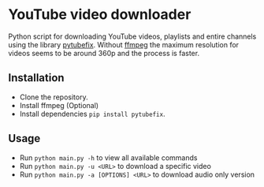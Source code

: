 # YouTube video downloader

Python script for downloading YouTube videos, playlists and entire channels using the library [pytubefix](https://github.com/JuanBindez/pytubefix). Without [ffmpeg](https://github.com/FFmpeg/FFmpeg) the maximum resolution for videos seems to be around 360p and the process is faster.

## Installation

- Clone the repository. 
- Install ffmpeg (Optional)
- Install dependencies `pip install pytubefix`.

## Usage

- Run `python main.py -h` to view all available commands
- Run `python main.py -u <URL>` to download a specific video
- Run `python main.py -a [OPTIONS] <URL>` to download audio only version 